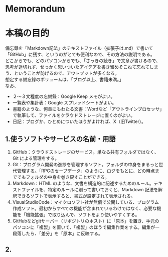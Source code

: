 # Memorandum
# 本稿の目的
備忘録を「Markdown記法」のテキストファイル（拡張子は.md）で書いて「GitHub」に残す、というのがとても便利なので、その方法の説明である。  
どこからでも、どのパソコンからでも、「さっきの続き」で文章が書けるので、思考が途切れず、せっかく思いついたアイデアを書き留めそこねて忘れてしまう、ということが防げるので、アウトプットが多くなる。  
想定する備忘録のボリュームは、「ブログ以上、書籍未満。」  
なお、
- ２～３文程度の忘備録：Google Keep メモがよい。
- 一覧表や集計表：Google スプレッドシートがよい。
- 書籍のような、何章にもわたる文書：Wordなど「アウトラインプロセッサ」で執筆して、ファイルをクラウドストレージに置くのがよい。  
- 日記：ブログか、ひとめについたほうがよければ、X（旧Twitter）。  
  
## 1.使うソフトやサービスの名前・用語
1. GitHub：クラウドストレージのサービス。単なる共有フォルダではなく、Git による管理をする。
2. Git：プログラム開発の進捗を管理するソフト。フォルダの中身をまるっと世代管理する。「RPGのセーブデータ」のように、ログをもとに、どの時点まででもフォルダの中身を巻き戻すことができる。
4. Markdown：HTML のような、文書を構造的に記述するためのルール。テキストファイルを、特定のルールに則って書いておくと、Markdown 記法を解釈できるソフトで表示すると、書式が設定されて表示される。
5. VisualStudioCode：マイクロソフト社が無償で公開している、プログラム作成ソフト。最初からすべての機能が含まれているわけではなく、必要な機能を「機能拡張」で取り込んで、ソフトをより使いやすくする。  
3. GitHubなどgitサーバー（リポジトリのホスト）に「原本」を置き、手元のパソコンに「複製」を置いて、「複製」のほうで編集作業をする。編集が一段落したら、「差分」を「原本」に反映する。
  
## 2.
